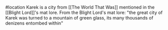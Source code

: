 #location 
Karek is a city from [[The World That Was]] mentioned in the [[Blight Lord]]'s mat lore.
From the Blight Lord's mat lore: "the great city of Karek was turned to a mountain of green glass, its many thousands of denizens entombed within"